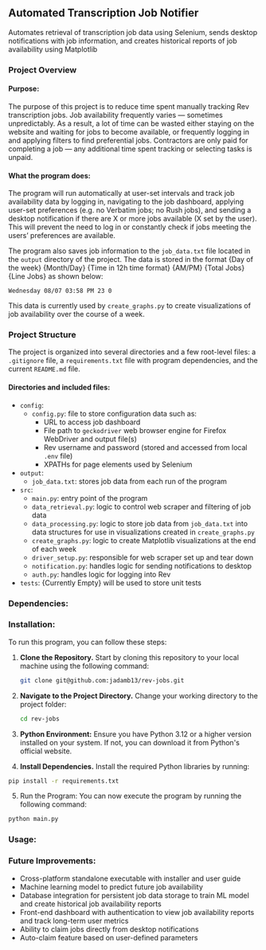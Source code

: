 ## Automated Transcription Job Notifier
Automates retrieval of transcription job data using Selenium, sends desktop notifications with job information, 
and creates historical reports of job availability using Matplotlib


### Project Overview

#### Purpose:
The purpose of this project is to reduce time spent manually tracking Rev transcription jobs. Job availability 
frequently varies — sometimes unpredictably. As a result, a lot of time can be wasted either staying on the website 
and waiting for jobs to become available, or frequently logging in and applying filters to find preferential jobs. 
Contractors are only paid for completing a job — any additional time spent tracking or selecting tasks is unpaid.

#### What the program does:
The program will run automatically at user-set intervals and track job availability data by logging in, navigating 
to the job dashboard, applying user-set preferences (e.g. no Verbatim jobs; no Rush jobs), and sending a desktop 
notification if there are X or more jobs available (X set by the user). This will prevent the need to log in or 
constantly check if jobs meeting the users’ preferences are available. 

The program also saves job information to the `job_data.txt` file located in the `output` directory of the project. 
The data is stored in the format {Day of the week} {Month/Day} {Time in 12h time format} {AM/PM} {Total Jobs} 
{Line Jobs} as shown below:

```
Wednesday 08/07 03:58 PM 23 0
```

This data is currently used by `create_graphs.py` to create visualizations of job availability over the course of a week.

### Project Structure

The project is organized into several directories and a few root-level files: a `.gitignore` file, a `requirements.txt` 
file with program dependencies, and the current `README.md` file.

#### Directories and included files:

- `config`: 
    - `config.py`: file to store configuration data such as:
      - URL to access job dashboard
      - File path to `geckodriver` web browser engine for Firefox WebDriver and output file(s)
      - Rev username and password (stored and accessed from local `.env` file)
      - XPATHs for page elements used by Selenium
- `output`:
    - `job_data.txt`: stores job data from each run of the program
- `src`:
    - `main.py`: entry point of the program
    - `data_retrieval.py`: logic to control web scraper and filtering of job data
    - `data_processing.py`: logic to store job data from `job_data.txt` into data structures for use in visualizations 
created in `create_graphs.py`
    - `create_graphs.py`: logic to create Matplotlib visualizations at the end of each week
    - `driver_setup.py`: responsible for web scraper set up and tear down
    - `notification.py`: handles logic for sending notifications to desktop
    - `auth.py`: handles logic for logging into Rev
- `tests`: {Currently Empty} will be used to store unit tests

### Dependencies:

### Installation:

To run this program, you can follow these steps:

1. **Clone the Repository.** Start by cloning this repository to your local machine using the following command:

   ```bash
   git clone git@github.com:jadamb13/rev-jobs.git
   ```
2. **Navigate to the Project Directory.** Change your working directory to the project folder:

    ```bash
    cd rev-jobs
    ```
3. **Python Environment:** Ensure you have Python 3.12 or a higher version installed on your system. If not, you can 
download it from Python's official website.

4. **Install Dependencies.** Install the required Python libraries by running:

```bash
pip install -r requirements.txt
```

5. Run the Program: You can now execute the program by running the following command:

```bash
python main.py
```

### Usage:

### Future Improvements:
  - Cross-platform standalone executable with installer and user guide
  - Machine learning model to predict future job availability
  - Database integration for persistent job data storage to train ML model and create historical job availability reports
  - Front-end dashboard with authentication to view job availability reports and track long-term user metrics
  - Ability to claim jobs directly from desktop notifications
  - Auto-claim feature based on user-defined parameters